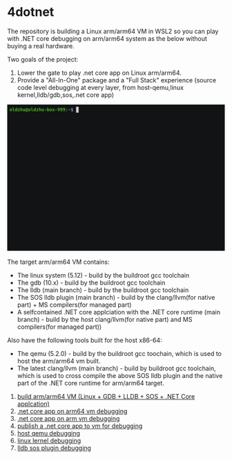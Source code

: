 # 4dotnet
The repository is building a Linux arm/arm64 VM in WSL2 so you can play with .NET core debugging on arm/arm64 system as the below without buying a real hardware. 

Two goals of the project:  
1. Lower the gate to play .net core app on Linux arm/arm64.
2. Provide a "All-In-One" package and a "Full Stack" experience (source code level debugging at every layer, from host-qemu,linux kernel,lldb/gdb,sos,.net core app)

<img src="documents/armdemo.gif" alt=".net core debugging demo on arm vm" width="1500"/>

The target arm/arm64 VM contains:

- The linux system (5.12) - build by the buildroot gcc toolchain
- The gdb (10.x) - build by the buildroot gcc toolchain
- The lldb (main branch) - build by the buildroot gcc toolchain
- The SOS lldb plugin (main branch) - build by the clang/llvm(for native part) + MS compilers(for managed part)
- A selfcontained .NET core applciation with the .NET core runtime (main branch) - build by the host clang/llvm(for native part) and MS compilers(for managed part))

Also have the following tools built for the host x86-64:

* The qemu (5.2.0) - build by the buildroot gcc toochain, which is used to host the arm/arm64 vm built.  
* The latest clang/llvm (main branch) - build by buildroot gcc toolchain, which is used to cross compile the above SOS lldb plugin and the native part of the .NET core runtime for arm/arm64 target.  

1. [build arm/arm64 VM (Linux + GDB + LLDB + SOS + .NET Core applcation)](documents/build.md)  
2. [.net core app on arm64 vm debugging](documents/debug-arm64-netcoreapp.md)
3. [.net core app on arm vm debugging](documents/debug-arm-netcoreapp.md)
4. [publish a .net core app to vm for debugging](documents/publish.md)
5. [host qemu debugging](documents/debug-qemu.md)
6. [linux lernel debugging](documents/debug-linux-kernel.md)
7. [lldb sos plugin debugging](documents/debug-lldb-sos.md)